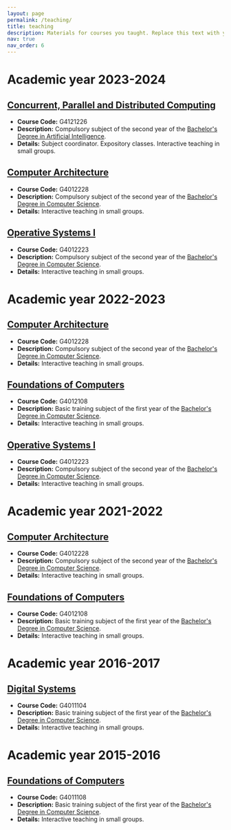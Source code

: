 ```yaml
---
layout: page
permalink: /teaching/
title: teaching
description: Materials for courses you taught. Replace this text with your description.
nav: true
nav_order: 6
---
```


# Academic year 2023-2024

## [Concurrent, Parallel and Distributed Computing](https://www.usc.gal/en/studies/degrees/engineering-and-architecture/artificial-intelligence-deegree/20232024/concurrent-parallel-and-distributed-programming-18814-17965-2-102273)

- **Course Code:** G4121226 
- **Description:** Compulsory subject of the second year of the [Bachelor's Degree in Artificial Intelligence](https://www.usc.gal/en/studies/degrees/engineering-and-architecture/artificial-intelligence-deegree). 
- **Details:** Subject coordinator. Expository classes. Interactive teaching in small groups. 


## [Computer Architecture](https://www.usc.gal/en/studies/degrees/engineering-and-architecture/computer-science-degree/20232024/computer-architecture-17632-16883-2-98049)

- **Course Code:** G4012228
- **Description:** Compulsory subject of the second year of the [Bachelor's Degree in Computer Science](https://www.usc.gal/en/studies/degrees/engineering-and-architecture/computer-science-degree).
- **Details:** Interactive teaching in small groups. 

## [Operative Systems I](https://www.usc.gal/en/studies/degrees/engineering-and-architecture/computer-science-degree/20232024/operating-systems-17632-16883-2-98044)

- **Course Code:** G4012223
- **Description:** Compulsory subject of the second year of the [Bachelor's Degree in Computer Science](https://www.usc.gal/en/studies/degrees/engineering-and-architecture/computer-science-degree).
- **Details:** Interactive teaching in small groups. 

# Academic year 2022-2023

## [Computer Architecture](https://www.usc.gal/en/studies/degrees/engineering-and-architecture/computer-science-degree/20232024/computer-architecture-17632-16883-2-98049)

- **Course Code:** G4012228
- **Description:** Compulsory subject of the second year of the [Bachelor's Degree in Computer Science](https://www.usc.gal/en/studies/degrees/engineering-and-architecture/computer-science-degree).
- **Details:** Interactive teaching in small groups. 

## [Foundations of Computers](https://www.usc.gal/en/studies/degrees/engineering-and-architecture/computer-science-degree/20232024/foundations-computers-17631-16882-11-98037)

- **Course Code:** G4012108
- **Description:** Basic training subject of the first year of the [Bachelor's Degree in Computer Science](https://www.usc.gal/en/studies/degrees/engineering-and-architecture/computer-science-degree).
- **Details:** Interactive teaching in small groups. 

## [Operative Systems I](https://www.usc.gal/en/studies/degrees/engineering-and-architecture/computer-science-degree/20232024/operating-systems-17632-16883-2-98044)

- **Course Code:** G4012223
- **Description:** Compulsory subject of the second year of the [Bachelor's Degree in Computer Science](https://www.usc.gal/en/studies/degrees/engineering-and-architecture/computer-science-degree).
- **Details:** Interactive teaching in small groups. 



# Academic year 2021-2022

## [Computer Architecture](https://www.usc.gal/en/studies/degrees/engineering-and-architecture/computer-science-degree/20232024/computer-architecture-17632-16883-2-98049)

- **Course Code:** G4012228
- **Description:** Compulsory subject of the second year of the [Bachelor's Degree in Computer Science](https://www.usc.gal/en/studies/degrees/engineering-and-architecture/computer-science-degree).
- **Details:** Interactive teaching in small groups. 

## [Foundations of Computers](https://www.usc.gal/en/studies/degrees/engineering-and-architecture/computer-science-degree/20232024/foundations-computers-17631-16882-11-98037)

- **Course Code:** G4012108
- **Description:** Basic training subject of the first year of the [Bachelor's Degree in Computer Science](https://www.usc.gal/en/studies/degrees/engineering-and-architecture/computer-science-degree).
- **Details:** Interactive teaching in small groups. 

# Academic year 2016-2017

## [Digital Systems](https://www.usc.gal/en/studies/degrees/engineering-and-architecture/computer-science-degree/20232024/digital-systems-17631-16882-11-98033)

- **Course Code:** G4011104
- **Description:** Basic training subject of the first year of the [Bachelor's Degree in Computer Science](https://www.usc.gal/en/studies/degrees/engineering-and-architecture/computer-science-degree).
- **Details:** Interactive teaching in small groups. 

# Academic year 2015-2016

## [Foundations of Computers](https://www.usc.gal/en/studies/degrees/engineering-and-architecture/computer-science-degree/20232024/foundations-computers-17631-16882-11-98037)

- **Course Code:** G4011108
- **Description:** Basic training subject of the first year of the [Bachelor's Degree in Computer Science](https://www.usc.gal/en/studies/degrees/engineering-and-architecture/computer-science-degree).
- **Details:** Interactive teaching in small groups. 







